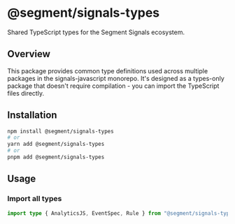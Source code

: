 # @segment/signals-types

Shared TypeScript types for the Segment Signals ecosystem.

## Overview

This package provides common type definitions used across multiple packages in the signals-javascript monorepo. It's designed as a types-only package that doesn't require compilation - you can import the TypeScript files directly.

## Installation

```bash
npm install @segment/signals-types
# or
yarn add @segment/signals-types
# or
pnpm add @segment/signals-types
```

## Usage

### Import all types
```typescript
import type { AnalyticsJS, EventSpec, Rule } from "@segment/signals-types";
```
